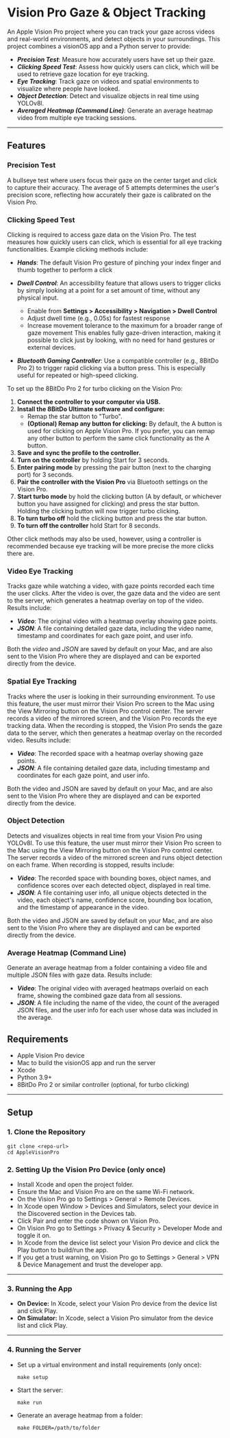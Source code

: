 # Vision Pro Gaze & Object Tracking

An Apple Vision Pro project where you can track your gaze across videos and real-world environments, and detect objects in your surroundings. This project combines a visionOS app and a Python server to provide:

- ***Precision Test***: Measure how accurately users have set up their gaze.
- ***Clicking Speed Test***: Assess how quickly users can click, which will be used to retrieve gaze location for eye tracking.
- ***Eye Tracking***: Track gaze on videos and spatial environments to visualize where people have looked.
- ***Object Detection***: Detect and visualize objects in real time using YOLOv8l.
- ***Averaged Heatmap (Command Line)***: Generate an average heatmap video from multiple eye tracking sessions.

---

## Features

### Precision Test

A bullseye test where users focus their gaze on the center target and click to capture their accuracy. The average of 5 attempts determines the user's precision score, reflecting how accurately their gaze is calibrated on the Vision Pro.

### Clicking Speed Test
Clicking is required to access gaze data on the Vision Pro. The test measures how quickly users can click, which is essential for all eye tracking functionalities. Example clicking methods include:

- ***Hands***: The default Vision Pro gesture of pinching your index finger and thumb together to perform a click

- ***Dwell Control***: An accessibility feature that allows users to trigger clicks by simply looking at a point for a set amount of time, without any physical input. 
  - Enable from **Settings > Accessibility > Navigation > Dwell Control**
  - Adjust dwell time (e.g., 0.05s) for fastest response
  - Increase movement tolerance to the maximum for a broader range of gaze movement
  This enables fully gaze-driven interaction, making it possible to click just by looking, with no need for hand gestures or external devices.

- ***Bluetooth Gaming Controller***: Use a compatible controller (e.g., 8BitDo Pro 2) to trigger rapid clicking via a button press. This is especially useful for repeated or high-speed clicking.

To set up the 8BitDo Pro 2 for turbo clicking on the Vision Pro:
  1. **Connect the controller to your computer via USB.**
  2. **Install the 8BitDo Ultimate software and configure:**
      - Remap the star button to "Turbo".
      - **(Optional) Remap any button for clicking:** By default, the A button is used for clicking on Apple Vision Pro. If you prefer, you can remap any other button to perform the same click functionality as the A button.
  3. **Save and sync the profile to the controller.**
  4. **Turn on the controller** by holding Start for 3 seconds.
  5. **Enter pairing mode** by pressing the pair button (next to the charging port) for 3 seconds.
  6. **Pair the controller with the Vision Pro** via Bluetooth settings on the Vision Pro.
  7. **Start turbo mode** by hold the clicking button (A by default, or whichever button you have assigned for clicking) and press the star button. Holding the clicking button will now trigger turbo clicking.
  8. **To turn turbo off** hold the clicking button and press the star button.
  9. **To turn off the controller** hold Start for 8 seconds.

Other click methods may also be used, however, using a controller is recommended because eye tracking will be more precise the more clicks there are.

### Video Eye Tracking
Tracks gaze while watching a video, with gaze points recorded each time the user clicks. After the video is over, the gaze data and the video are sent to the server, which generates a heatmap overlay on top of the video. Results include:
- ***Video***: The original video with a heatmap overlay showing gaze points.
- ***JSON***: A file containing detailed gaze data, including the video name, timestamp and coordinates for each gaze point, and user info.

Both the *video* and *JSON* are saved by default on your Mac, and are also sent to the Vision Pro where they are displayed and can be exported directly from the device.

### Spatial Eye Tracking
Tracks where the user is looking in their surrounding environment. To use this feature, the user must mirror their Vision Pro screen to the Mac using the View Mirroring button on the Vision Pro control center. The server records a video of the mirrored screen, and the Vision Pro records the eye tracking data. When the recording is stopped, the Vision Pro sends the gaze data to the server, which then generates a heatmap overlay on the recorded video. Results include:
- ***Video***: The recorded space with a heatmap overlay showing gaze points.
- ***JSON***: A file containing detailed gaze data, including timestamp and coordinates for each gaze point, and user info.

Both the video and JSON are saved by default on your Mac, and are also sent to the Vision Pro where they are displayed and can be exported directly from the device.

### Object Detection
Detects and visualizes objects in real time from your Vision Pro using YOLOv8l. To use this feature, the user must mirror their Vision Pro screen to the Mac using the View Mirroring button on the Vision Pro control center. The server records a video of the mirrored screen and runs object detection on each frame. When recording is stopped, results include:
- ***Video***: The recorded space with bounding boxes, object names, and confidence scores over each detected object, displayed in real time.
- ***JSON***: A file containing  user info, all unique objects detected in the video, each object's name, confidence score, bounding box location, and the timestamp of appearance in the video.

Both the video and JSON are saved by default on your Mac, and are also sent to the Vision Pro where they are displayed and can be exported directly from the device.

### Average Heatmap (Command Line)
Generate an average heatmap from a folder containing a video file and multiple JSON files with gaze data.
Results include:
- ***Video***: The original video with averaged heatmaps overlaid on each frame, showing the combined gaze data from all sessions.
- ***JSON***: A file including the name of the video, the count of the averaged JSON files, and the user info for each user whose data was included in the average.

## Requirements
- Apple Vision Pro device
- Mac to build the visionOS app and run the server
- Xcode
- Python 3.9+
- 8BitDo Pro 2 or similar controller (optional, for turbo clicking)

---

## Setup

### 1. Clone the Repository
```
git clone <repo-url>
cd AppleVisionPro
```

### 2. Setting Up the Vision Pro Device (only once)
- Install Xcode and open the project folder.
- Ensure the Mac and Vision Pro are on the same Wi-Fi network.
- On the Vision Pro go to Settings > General > Remote Devices.
- In Xcode open Window > Devices and Simulators, select your device in the Discovered section in the Devices tab.
- Click Pair and enter the code shown on Vision Pro.
- On Vision Pro go to Settings > Privacy & Security > Developer Mode and toggle it on.
- In Xcode from the device list select your Vision Pro device and click the Play button to build/run the app.
- If you get a trust warning, on Vision Pro go to Settings > General > VPN & Device Management and trust the developer app.

---

### 3. Running the App
- **On Device:** In Xcode, select your Vision Pro device from the device list and click Play.
- **On Simulator:** In Xcode, select a Vision Pro simulator from the device list and click Play.

---

### 4. Running the Server
- Set up a virtual environment and install requirements (only once):
  ```
  make setup
  ```
- Start the server:
  ```
  make run
  ```
- Generate an average heatmap from a folder:
  ```
  make FOLDER=/path/to/folder
  ```